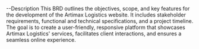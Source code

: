 --Description
This BRD outlines the objectives, scope, and key features for the development of the Artimax Logistics website. It includes stakeholder requirements, functional and technical specifications, and a project timeline. The goal is to create a user-friendly, responsive platform that showcases Artimax Logistics' services, facilitates client interactions, and ensures a seamless online experience.

